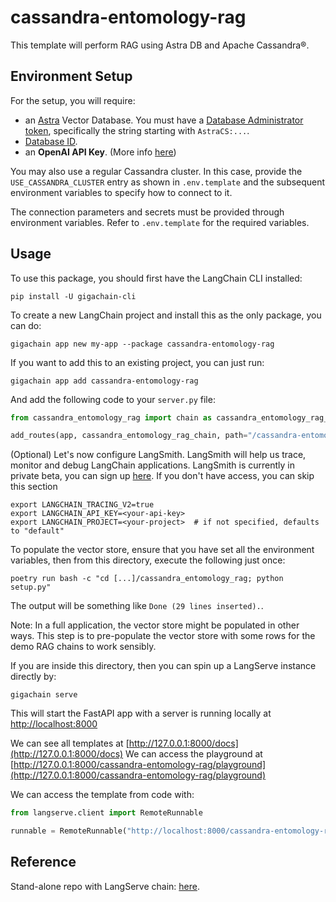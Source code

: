 
# cassandra-entomology-rag

This template will perform RAG using Astra DB and Apache Cassandra®.

## Environment Setup

For the setup, you will require:
- an [Astra](https://astra.datastax.com) Vector Database. You must have a [Database Administrator token](https://awesome-astra.github.io/docs/pages/astra/create-token/#c-procedure), specifically the string starting with `AstraCS:...`.
- [Database ID](https://awesome-astra.github.io/docs/pages/astra/faq/#where-should-i-find-a-database-identifier).
- an **OpenAI API Key**. (More info [here](https://cassio.org/start_here/#llm-access))

You may also use a regular Cassandra cluster. In this case, provide the `USE_CASSANDRA_CLUSTER` entry as shown in `.env.template` and the subsequent environment variables to specify how to connect to it.

The connection parameters and secrets must be provided through environment variables. Refer to `.env.template` for the required variables.

## Usage

To use this package, you should first have the LangChain CLI installed:

```shell
pip install -U gigachain-cli
```

To create a new LangChain project and install this as the only package, you can do:

```shell
gigachain app new my-app --package cassandra-entomology-rag
```

If you want to add this to an existing project, you can just run:

```shell
gigachain app add cassandra-entomology-rag
```

And add the following code to your `server.py` file:
```python
from cassandra_entomology_rag import chain as cassandra_entomology_rag_chain

add_routes(app, cassandra_entomology_rag_chain, path="/cassandra-entomology-rag")
```

(Optional) Let's now configure LangSmith. 
LangSmith will help us trace, monitor and debug LangChain applications. 
LangSmith is currently in private beta, you can sign up [here](https://smith.langchain.com/). 
If you don't have access, you can skip this section


```shell
export LANGCHAIN_TRACING_V2=true
export LANGCHAIN_API_KEY=<your-api-key>
export LANGCHAIN_PROJECT=<your-project>  # if not specified, defaults to "default"
```

To populate the vector store, ensure that you have set all the environment variables, then from this directory, execute the following just once:

```shell
poetry run bash -c "cd [...]/cassandra_entomology_rag; python setup.py"
```

The output will be something like `Done (29 lines inserted).`.

Note: In a full application, the vector store might be populated in other ways. This step is to pre-populate the vector store with some rows for the demo RAG chains to work sensibly.

If you are inside this directory, then you can spin up a LangServe instance directly by:

```shell
gigachain serve
```

This will start the FastAPI app with a server is running locally at 
[http://localhost:8000](http://localhost:8000)

We can see all templates at [http://127.0.0.1:8000/docs](http://127.0.0.1:8000/docs)
We can access the playground at [http://127.0.0.1:8000/cassandra-entomology-rag/playground](http://127.0.0.1:8000/cassandra-entomology-rag/playground)  

We can access the template from code with:

```python
from langserve.client import RemoteRunnable

runnable = RemoteRunnable("http://localhost:8000/cassandra-entomology-rag")
```

## Reference

Stand-alone repo with LangServe chain: [here](https://github.com/hemidactylus/langserve_cassandra_entomology_rag).
